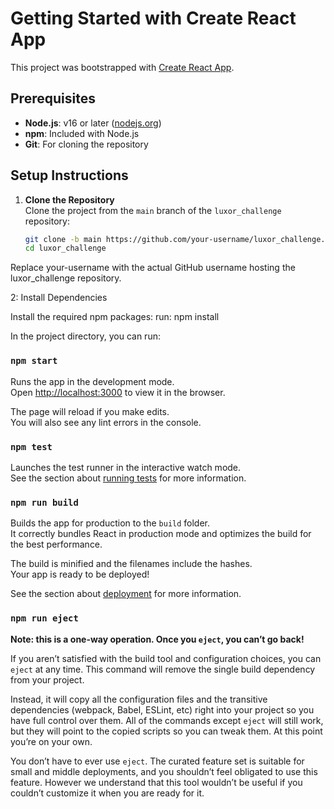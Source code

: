 # Getting Started with Create React App

This project was bootstrapped with [Create React App](https://github.com/facebook/create-react-app).

## Prerequisites
- **Node.js**: v16 or later ([nodejs.org](https://nodejs.org/))
- **npm**: Included with Node.js
- **Git**: For cloning the repository

## Setup Instructions

1. **Clone the Repository**  
   Clone the project from the `main` branch of the `luxor_challenge` repository:

   ```bash
   git clone -b main https://github.com/your-username/luxor_challenge.git
   cd luxor_challenge
Replace your-username with the actual GitHub username hosting the luxor_challenge repository.

2: Install Dependencies

Install the required npm packages:
run: npm install

In the project directory, you can run:

### `npm start`

Runs the app in the development mode.\
Open [http://localhost:3000](http://localhost:3000) to view it in the browser.

The page will reload if you make edits.\
You will also see any lint errors in the console.

### `npm test`

Launches the test runner in the interactive watch mode.\
See the section about [running tests](https://facebook.github.io/create-react-app/docs/running-tests) for more information.

### `npm run build`

Builds the app for production to the `build` folder.\
It correctly bundles React in production mode and optimizes the build for the best performance.

The build is minified and the filenames include the hashes.\
Your app is ready to be deployed!

See the section about [deployment](https://facebook.github.io/create-react-app/docs/deployment) for more information.

### `npm run eject`

**Note: this is a one-way operation. Once you `eject`, you can’t go back!**

If you aren’t satisfied with the build tool and configuration choices, you can `eject` at any time. This command will remove the single build dependency from your project.

Instead, it will copy all the configuration files and the transitive dependencies (webpack, Babel, ESLint, etc) right into your project so you have full control over them. All of the commands except `eject` will still work, but they will point to the copied scripts so you can tweak them. At this point you’re on your own.

You don’t have to ever use `eject`. The curated feature set is suitable for small and middle deployments, and you shouldn’t feel obligated to use this feature. However we understand that this tool wouldn’t be useful if you couldn’t customize it when you are ready for it.
